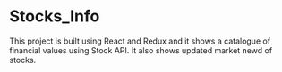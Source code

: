 # Stocks_Info
This project is built using React and Redux and it shows a catalogue of financial values using Stock API.
It also shows updated market newd of stocks.
